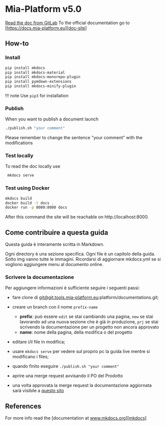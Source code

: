 # Mia-Platform v5.0

[Read the doc from GitLab](docs/index.md)
To the official documentation go to [https://docs.mia-platform.eu][doc-site]

## How-to

### Install

```sh
pip install mkdocs
pip install mkdocs-material
pip install mkdocs-monorepo-plugin
pip install pymdown-extensions
pip install mkdocs-minify-plugin
```

!!! note
    Use `pip3` for installation

### Publish

When you want to publish a document launch

```sh
./publish.sh "your comment"
```

Please remember to change the sentence "your comment" with the modifications

### Test locally

To read the doc locally use

```sh
 mkdocs serve
```

### Test using Docker

```sh
mkdocs build
docker build -t docs .
docker run -p 8080:8080 docs
```

After this command the site will be reachable on http://localhost:8000.

## Come contribuire a questa guida

Questa guida è interamente scritta in Markdown.

Ogni directory è una sezione specifica. Ogni file è un capitolo della guida. Sotto img vanno tutte le immagini.
Ricordarsi di aggiornare mkdocs.yml se si vogliono aggiungere menu al documento online.


### Scrivere la documentazione

Per aggiungere informazioni è sufficiente seguire i seguenti passi:

- fare clone di git@git.tools.mia-platform.eu:platform/documentations.git;
- creare un branch con il nome `prefix-name`
  - **prefix**: può essere
      `edit` se stai cambiando una pagina,
      `new` se stai lavorando ad una nuova sezione che è già in produzione,
      `prj` se stai scrivendo la documentazione per un progetto non ancora approvato
  - **name**: nome della pagina, della modifica o del progetto

- editare i/il file in modifica;
- usare ```mkdocs serve``` per vedere sul proprio pc la guida live mentre si modificano i files;
- quando finito eseguire  ``` ./publish.sh "your comment" ```
- aprire una merge request avvisando il PO del Prodotto
- una volta approvata la merge request la documentazione aggiornata sarà visibile a [questo sito][doc-site]

## References

For more info read the [documentation at www.mkdocs.org][mkdocs]

[doc-site]: https://docs.mia-platform.eu
[mkdocs]: http://www.mkdocs.org/user-guide/writing-your-docs/#configure-pages-and-navigation
